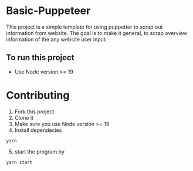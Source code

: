 # Basic-Puppeteer
This project is a simple template for using puppetter to scrap out information from website. 
The goal is to make it general, to scrap overview information of the any website user input.

## To run this project
- Use Node version >= 19

# Contributing
1. Fork this project
2. Clone it
3. Make sure you use Node version >= 19
4. Install dependecies
```shell
yarn 
```
5.  start the program by 
```shell
yarn start
```
